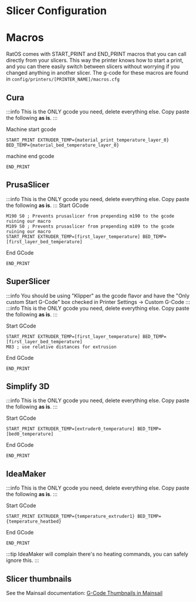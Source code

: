 # Slicer Configuration

# Macros

RatOS comes with START_PRINT and END_PRINT macros that you can call directly from your slicers. This way the printer knows how to start a print, and you can there easily switch between slicers without worrying if you changed anything in another slicer.
The g-code for these macros are found in `config/printers/[PRINTER_NAME]/macros.cfg`

## Cura

:::info
This is the ONLY gcode you need, delete everything else. Copy paste the following **as is**.
:::

Machine start gcode

```properties
START_PRINT EXTRUDER_TEMP={material_print_temperature_layer_0} BED_TEMP={material_bed_temperature_layer_0}
```

machine end gcode

```properties
END_PRINT
```

## PrusaSlicer

:::info
This is the ONLY gcode you need, delete everything else. Copy paste the following **as is**.
:::
Start GCode

```properties
M190 S0 ; Prevents prusaslicer from prepending m190 to the gcode ruining our macro
M109 S0 ; Prevents prusaslicer from prepending m109 to the gcode ruining our macro
START_PRINT EXTRUDER_TEMP=[first_layer_temperature] BED_TEMP=[first_layer_bed_temperature]
```

End GCode

```properties
END_PRINT
```

## SuperSlicer

:::info
You should be using "Klipper" as the gcode flavor and have the "Only custom Start G-Code" box checked in Printer Settings -> Custom G-Code
:::
:::info
This is the ONLY gcode you need, delete everything else. Copy paste the following **as is**.
:::

Start GCode
```properties
START_PRINT EXTRUDER_TEMP=[first_layer_temperature] BED_TEMP=[first_layer_bed_temperature]
M83 ; use relative distances for extrusion
```

End GCode
```properties
END_PRINT
```

## Simplify 3D

:::info
This is the ONLY gcode you need, delete everything else. Copy paste the following **as is**.
:::

Start GCode

```properties
START_PRINT EXTRUDER_TEMP=[extruder0_temperature] BED_TEMP=[bed0_temperature]
```

End GCode

```properties
END_PRINT
```

## IdeaMaker

:::info
This is the ONLY gcode you need, delete everything else. Copy paste the following **as is**.
:::

Start GCode

```properties
START_PRINT EXTRUDER_TEMP={temperature_extruder1} BED_TEMP={temperature_heatbed}
```

End GCode

```properties
END_PRINT
```

:::tip
IdeaMaker will complain there's no heating commands, you can safely ignore this.
:::

## Slicer thumbnails

See the Mainsail documentation: [G-Code Thumbnails in Mainsail](https://docs.mainsail.xyz/quicktips/thumbnails)

